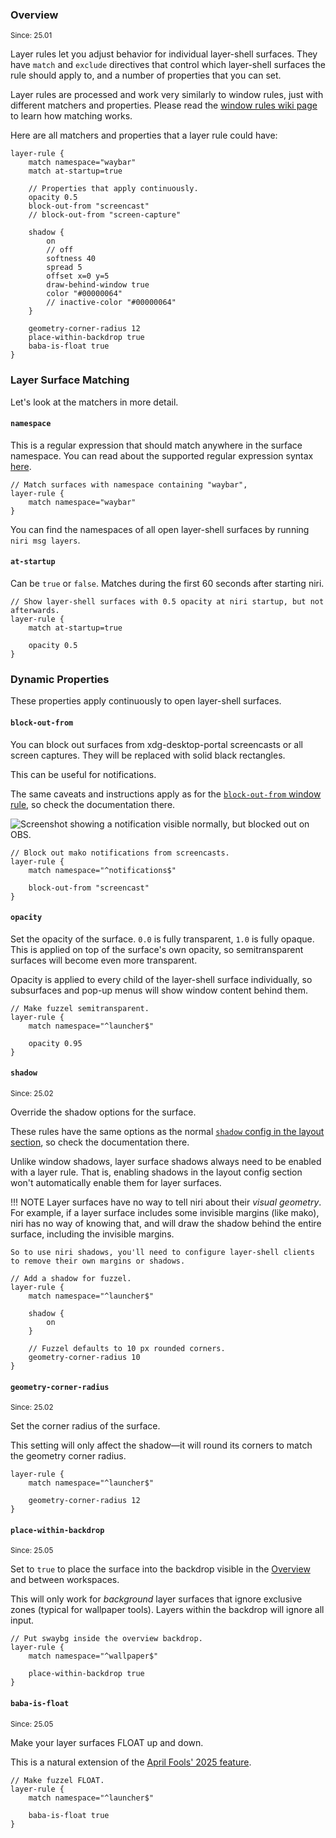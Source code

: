 ### Overview

<sup>Since: 25.01</sup>

Layer rules let you adjust behavior for individual layer-shell surfaces.
They have `match` and `exclude` directives that control which layer-shell surfaces the rule should apply to, and a number of properties that you can set.

Layer rules are processed and work very similarly to window rules, just with different matchers and properties.
Please read the [window rules wiki page](./Configuration-Window-Rules.md) to learn how matching works.

Here are all matchers and properties that a layer rule could have:

```kdl
layer-rule {
    match namespace="waybar"
    match at-startup=true

    // Properties that apply continuously.
    opacity 0.5
    block-out-from "screencast"
    // block-out-from "screen-capture"

    shadow {
        on
        // off
        softness 40
        spread 5
        offset x=0 y=5
        draw-behind-window true
        color "#00000064"
        // inactive-color "#00000064"
    }

    geometry-corner-radius 12
    place-within-backdrop true
    baba-is-float true
}
```

### Layer Surface Matching

Let's look at the matchers in more detail.

#### `namespace`

This is a regular expression that should match anywhere in the surface namespace.
You can read about the supported regular expression syntax [here](https://docs.rs/regex/latest/regex/#syntax).

```kdl
// Match surfaces with namespace containing "waybar",
layer-rule {
    match namespace="waybar"
}
```

You can find the namespaces of all open layer-shell surfaces by running `niri msg layers`.

#### `at-startup`

Can be `true` or `false`.
Matches during the first 60 seconds after starting niri.

```kdl
// Show layer-shell surfaces with 0.5 opacity at niri startup, but not afterwards.
layer-rule {
    match at-startup=true

    opacity 0.5
}
```

### Dynamic Properties

These properties apply continuously to open layer-shell surfaces.

#### `block-out-from`

You can block out surfaces from xdg-desktop-portal screencasts or all screen captures.
They will be replaced with solid black rectangles.

This can be useful for notifications.

The same caveats and instructions apply as for the [`block-out-from` window rule](./Configuration-Window-Rules.md#block-out-from), so check the documentation there.

![Screenshot showing a notification visible normally, but blocked out on OBS.](./img/layer-block-out-from-screencast.png)

```kdl
// Block out mako notifications from screencasts.
layer-rule {
    match namespace="^notifications$"

    block-out-from "screencast"
}
```

#### `opacity`

Set the opacity of the surface.
`0.0` is fully transparent, `1.0` is fully opaque.
This is applied on top of the surface's own opacity, so semitransparent surfaces will become even more transparent.

Opacity is applied to every child of the layer-shell surface individually, so subsurfaces and pop-up menus will show window content behind them.

```kdl
// Make fuzzel semitransparent.
layer-rule {
    match namespace="^launcher$"

    opacity 0.95
}
```

#### `shadow`

<sup>Since: 25.02</sup>

Override the shadow options for the surface.

These rules have the same options as the normal [`shadow` config in the layout section](./Configuration-Layout.md#shadow), so check the documentation there.

Unlike window shadows, layer surface shadows always need to be enabled with a layer rule.
That is, enabling shadows in the layout config section won't automatically enable them for layer surfaces.

!!! NOTE
    Layer surfaces have no way to tell niri about their *visual geometry*.
    For example, if a layer surface includes some invisible margins (like mako), niri has no way of knowing that, and will draw the shadow behind the entire surface, including the invisible margins.
    
    So to use niri shadows, you'll need to configure layer-shell clients to remove their own margins or shadows.

```kdl
// Add a shadow for fuzzel.
layer-rule {
    match namespace="^launcher$"

    shadow {
        on
    }

    // Fuzzel defaults to 10 px rounded corners.
    geometry-corner-radius 10
}
```

#### `geometry-corner-radius`

<sup>Since: 25.02</sup>

Set the corner radius of the surface.

This setting will only affect the shadow—it will round its corners to match the geometry corner radius.

```kdl
layer-rule {
    match namespace="^launcher$"

    geometry-corner-radius 12
}
```

#### `place-within-backdrop`

<sup>Since: 25.05</sup>

Set to `true` to place the surface into the backdrop visible in the [Overview](./Overview.md) and between workspaces.

This will only work for *background* layer surfaces that ignore exclusive zones (typical for wallpaper tools).
Layers within the backdrop will ignore all input.

```kdl
// Put swaybg inside the overview backdrop.
layer-rule {
    match namespace="^wallpaper$"

    place-within-backdrop true
}
```

#### `baba-is-float`

<sup>Since: 25.05</sup>

Make your layer surfaces FLOAT up and down.

This is a natural extension of the [April Fools' 2025 feature](./Configuration-Window-Rules.md#baba-is-float).

```kdl
// Make fuzzel FLOAT.
layer-rule {
    match namespace="^launcher$"

    baba-is-float true
}
```

